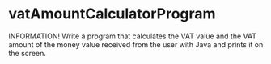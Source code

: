 # vatAmountCalculatorProgram
INFORMATION!
Write a program that calculates the VAT value and the VAT amount of the money
value received from the user with Java and prints it on the screen.
